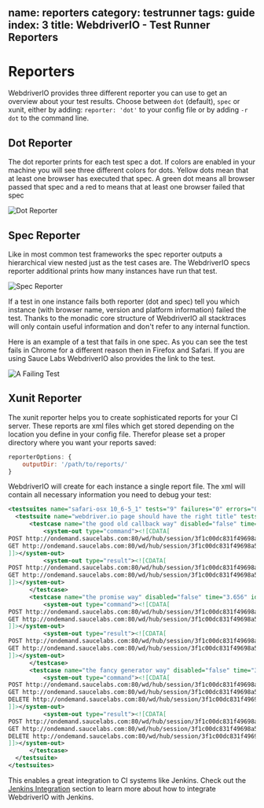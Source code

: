 name: reporters
category: testrunner
tags: guide
index: 3
title: WebdriverIO - Test Runner Reporters
---

Reporters
=========

WebdriverIO provides three different reporter you can use to get an overview about your test results.
Choose between `dot` (default), `spec` or xunit, either by adding: `reporter: 'dot'` to your
config file or by adding `-r dot` to the command line.

## Dot Reporter

The dot reporter prints for each test spec a dot. If colors are enabled in your machine you will see
three different colors for dots. Yellow dots mean that at least one browser has executed that spec.
A green dot means all browser passed that spec and a red to means that at least one browser failed
that spec

![Dot Reporter](/images/dot.png "Dot Reporter")

## Spec Reporter

Like in most common test frameworks the spec reporter outputs a hierarchical view nested just as the
test cases are. The WebdriverIO specs reporter additional prints how many instances have run that
test.

![Spec Reporter](/images/spec.png "Spec Reporter")

If a test in one instance fails both reporter (dot and spec) tell you which instance (with browser name,
version and platform information) failed the test. Thanks to the monadic core structure of WebdriverIO
all stacktraces will only contain useful information and don't refer to any internal function.

Here is an example of a test that fails in one spec. As you can see the test fails in Chrome for a
different reason then in Firefox and Safari. If you are using Sauce Labs WebdriverIO also provides the
link to the test.

![A Failing Test](/images/failing-test.png "A Failing Test")

## Xunit Reporter

The xunit reporter helps you to create sophisticated reports for your CI server. These reports are xml
files which get stored depending on the location you define in your config file. Therefor please set
a proper directory where you want your reports saved:

```js
reporterOptions: {
    outputDir: '/path/to/reports/'
}
```

WebdriverIO will create for each instance a single report file. The xml will contain all necessary
information you need to debug your test:

```xml
<testsuites name="safari-osx 10_6-5_1" tests="9" failures="0" errors="0" disabled="0" time="23.385">
  <testsuite name="webdriver.io page should have the right title" tests="3" failures="0" skipped="0" disabled="0" time="17.053" timestamp="Fri Jun 26 2015 14:19:37 GMT+0200 (CEST)" id="1" file="/Users/christianbromann/Sites/Webprojekte/webdriverjs/DEV/examples/runner-specs/mocha.test.js">
      <testcase name="the good old callback way" disabled="false" time="9.848" id="4" file="/Users/christianbromann/Sites/Webprojekte/webdriverjs/DEV/examples/runner-specs/mocha.test.js" status="passed">
          <system-out type="command"><![CDATA[
POST http://ondemand.saucelabs.com:80/wd/hub/session/3f1c00dc831f49698a50a793ca3049d9/url - {"url":"http://webdriver.io/"}
GET http://ondemand.saucelabs.com:80/wd/hub/session/3f1c00dc831f49698a50a793ca3049d9/title - {}
]]></system-out>
          <system-out type="result"><![CDATA[
POST http://ondemand.saucelabs.com:80/wd/hub/session/3f1c00dc831f49698a50a793ca3049d9/url - {"status":0,"orgStatusMessage":"The command executed successfully."}
GET http://ondemand.saucelabs.com:80/wd/hub/session/3f1c00dc831f49698a50a793ca3049d9/title - {"status":0,"state":null,"value":"WebdriverIO - Selenium 2.0 javascript bindings for nodejs","sessionId":"3f1c00dc831f49698a50a793ca3049d9","hCode":1473790157,"class":"org.openqa.selenium.remote.Response"}
]]></system-out>
      </testcase>
      <testcase name="the promise way" disabled="false" time="3.656" id="7" file="/Users/christianbromann/Sites/Webprojekte/webdriverjs/DEV/examples/runner-specs/mocha.test.js" status="passed">
          <system-out type="command"><![CDATA[
POST http://ondemand.saucelabs.com:80/wd/hub/session/3f1c00dc831f49698a50a793ca3049d9/url - {"url":"http://webdriver.io/"}
GET http://ondemand.saucelabs.com:80/wd/hub/session/3f1c00dc831f49698a50a793ca3049d9/title - {}
]]></system-out>
          <system-out type="result"><![CDATA[
POST http://ondemand.saucelabs.com:80/wd/hub/session/3f1c00dc831f49698a50a793ca3049d9/url - {"status":0,"orgStatusMessage":"The command executed successfully."}
GET http://ondemand.saucelabs.com:80/wd/hub/session/3f1c00dc831f49698a50a793ca3049d9/title - {"status":0,"state":null,"value":"WebdriverIO - Selenium 2.0 javascript bindings for nodejs","sessionId":"3f1c00dc831f49698a50a793ca3049d9","hCode":139032836,"class":"org.openqa.selenium.remote.Response"}
]]></system-out>
      </testcase>
      <testcase name="the fancy generator way" disabled="false" time="3.549" id="9" file="/Users/christianbromann/Sites/Webprojekte/webdriverjs/DEV/examples/runner-specs/mocha.test.js" status="passed">
          <system-out type="command"><![CDATA[
POST http://ondemand.saucelabs.com:80/wd/hub/session/3f1c00dc831f49698a50a793ca3049d9/url - {"url":"http://webdriver.io/"}
GET http://ondemand.saucelabs.com:80/wd/hub/session/3f1c00dc831f49698a50a793ca3049d9/title - {}
DELETE http://ondemand.saucelabs.com:80/wd/hub/session/3f1c00dc831f49698a50a793ca3049d9 - {}
]]></system-out>
          <system-out type="result"><![CDATA[
POST http://ondemand.saucelabs.com:80/wd/hub/session/3f1c00dc831f49698a50a793ca3049d9/url - {"status":0,"orgStatusMessage":"The command executed successfully."}
GET http://ondemand.saucelabs.com:80/wd/hub/session/3f1c00dc831f49698a50a793ca3049d9/title - {"status":0,"state":null,"value":"WebdriverIO - Selenium 2.0 javascript bindings for nodejs","sessionId":"3f1c00dc831f49698a50a793ca3049d9","hCode":234367668,"class":"org.openqa.selenium.remote.Response"}
DELETE http://ondemand.saucelabs.com:80/wd/hub/session/3f1c00dc831f49698a50a793ca3049d9 - {"status":0,"sessionId":"3f1c00dc831f49698a50a793ca3049d9","value":""}
]]></system-out>
      </testcase>
  </testsuite>
</testsuites>
```

This enables a great integration to CI systems like Jenkins. Check out the [Jenkins Integration](/guide/testrunner/jenkinsintegration.html)
section to learn more about how to integrate WebdriverIO with Jenkins.